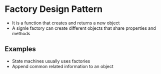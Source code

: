# Factory Design Pattern

* It is a function that creates and returns a new object
* A signle factory can create different objects that share properties and methods

## Examples
  * State machines usually uses factories
  * Append common related information to an object